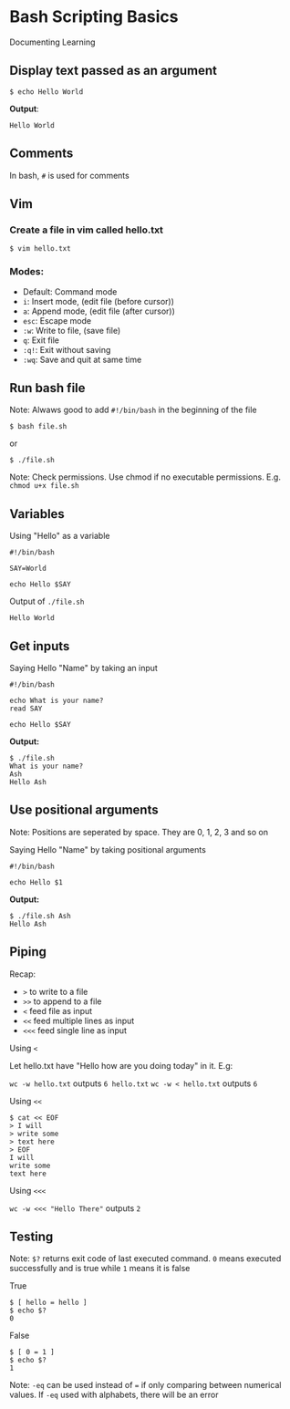 # Bash Scripting Basics

Documenting Learning 

## Display text passed as an argument
```
$ echo Hello World
```

**Output**: 

```
Hello World
```

## Comments 

In bash, `#` is used for comments

## Vim

### Create a file in vim called hello.txt
```
$ vim hello.txt
```

### Modes:
* Default: Command mode
* `i`: Insert mode, (edit file (before cursor))
* `a`: Append mode, (edit file (after cursor))
* `esc`: Escape mode
* `:w`: Write to file, (save file)
* `q`: Exit file
* `:q!`: Exit without saving
* `:wq`: Save and quit at same time

## Run bash file

Note: Alwaws good to add `#!/bin/bash` in the beginning of the file

```
$ bash file.sh
```

or

```
$ ./file.sh
```

Note: Check permissions. Use chmod if no executable permissions. E.g. `chmod u+x file.sh`

## Variables

Using "Hello" as a variable

```
#!/bin/bash

SAY=World

echo Hello $SAY 
```

Output of `./file.sh` 

```
Hello World
```

## Get inputs

Saying Hello "Name" by taking an input

```
#!/bin/bash

echo What is your name?
read SAY

echo Hello $SAY 
```

**Output:**

```
$ ./file.sh
What is your name?
Ash
Hello Ash

```

## Use positional arguments

Note: Positions are seperated by space. They are 0, 1, 2, 3 and so on

Saying Hello "Name" by taking positional arguments

```
#!/bin/bash

echo Hello $1 
```

**Output:**

```
$ ./file.sh Ash
Hello Ash
```

## Piping

Recap: 
* `>` to write to a file
* `>>` to append to a file
* `<` feed file as input 
* `<<` feed multiple lines as input
* `<<<` feed single line as input

Using `<`

Let hello.txt have "Hello how are you doing today" in it. E.g:

`wc -w hello.txt` outputs `6 hello.txt`
`wc -w < hello.txt` outputs `6`

Using `<<`

```
$ cat << EOF
> I will
> write some 
> text here
> EOF
I will
write some 
text here
```

Using `<<<` 

`wc -w <<< "Hello There"` outputs `2`

## Testing

Note: `$?` returns exit code of last executed command. `0` means executed successfully and is true while `1` means it is false

True
```
$ [ hello = hello ]
$ echo $?
0
```
False
```
$ [ 0 = 1 ]
$ echo $?
1
```

Note: `-eq` can be used instead of `=` if only comparing between numerical values. If `-eq` used with alphabets, there will be an error




